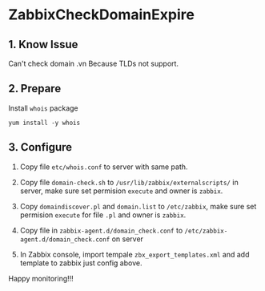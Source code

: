 # ZabbixCheckDomainExpire

## 1. Know Issue
Can't check domain .vn
Because TLDs not support.

## 2. Prepare
Install `whois` package

`yum install -y whois`

## 3. Configure
1. Copy file `etc/whois.conf` to server with same path.

2. Copy file `domain-check.sh` to `/usr/lib/zabbix/externalscripts/` in server, make sure set permision `execute` and owner is `zabbix`.

3. Copy `domaindiscover.pl` and `domain.list` to `/etc/zabbix`, make sure set permision `execute` for file `.pl` and owner is `zabbix`.

4. Copy file in `zabbix-agent.d/domain_check.conf` to `/etc/zabbix-agent.d/domain_check.conf` on server

5. In Zabbix console, import tempale `zbx_export_templates.xml` and add template to zabbix just config above.

Happy monitoring!!!
